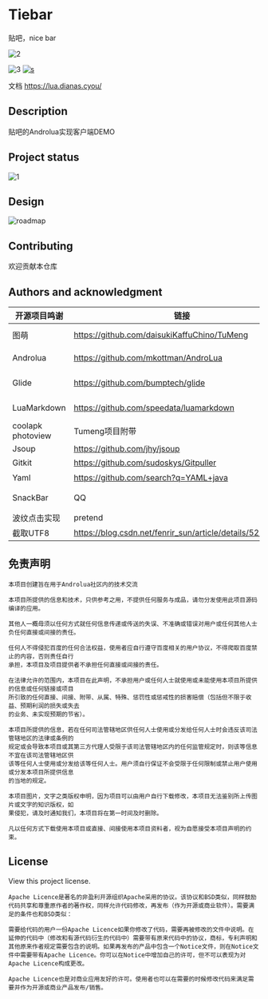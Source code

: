 # Tiebar
贴吧，nice bar

![2](https://img.shields.io/badge/开源协议-ApacheLicence2.0-ff69b4)

![3](https://img.shields.io/badge/USE-lua-yellow) [![s](https://img.shields.io/badge/Become-sponsor-DB94A2)](https://dun.mianbaoduo.com/@Sky0717)


文档
https://lua.dianas.cyou/

## Description
贴吧的Androlua实现客户端DEMO

## Project status
![1](https://img.shields.io/badge/%E9%A1%B9%E7%9B%AE%E7%8A%B6%E6%80%81-%E9%97%B2%E7%BD%AE-ff69b4)


## Design
![roadmap](https://s3.bmp.ovh/imgs/2022/02/b40b9b277e5b66d3.png)


## Contributing

欢迎贡献本仓库

## Authors and acknowledgment
|开源项目鸣谢|链接|描述|
|------|-----|-----|
|图萌|https://github.com/daisukiKaffuChino/TuMeng|TuMeng is an ACGN wallpaper view App built with Androlua+. |
| Androlua|https://github.com/mkottman/AndroLua|AndroLua is the Lua interpreter ported to the Android platform.|
| Glide|https://github.com/bumptech/glide|Glide是一个快速高效的Android图片加载库，注重于平滑的滚动。|
| LuaMarkdown|https://github.com/speedata/luamarkdown|This is a copy from http://www.frykholm.se/files/markdown.lua |
| coolapk photoview|Tumeng项目附带|tumeng|
| Jsoup|https://github.com/jhy/jsoup|Java HTML Parser|
| Gitkit|https://github.com/sudoskys/Gitpuller|LUA github api类库|
| Yaml |https://github.com/search?q=YAML+java|Yaml so库|
| SnackBar |QQ|“比寒哥的更好用，更好看，更专业的SnackerBar”|
| 波纹点击实现 |pretend|Pretend|
| 截取UTF8 |https://blog.csdn.net/fenrir_sun/article/details/52232723|fenrir_sun|



## 免责声明
```text
本项目创建旨在用于Androlua社区内的技术交流

本项目所提供的信息和技术，只供参考之用，不提供任何服务与成品，请勿分发使用此项目源码编译的应用。

其他人一概毋须以任何方式就任何信息传递或传送的失误、不准确或错误对用户或任何其他人士负任何直接或间接的责任。

任何人不得侵犯百度的任何合法权益，使用者应自行遵守百度相关的用户协议，不得爬取百度禁止的内容，否则责任自行
承担，本项目及项目提供者不承担任何直接或间接的责任。

在法律允许的范围内，本项目在此声明，不承担用户或任何人士就使用或未能使用本项目所提供的信息或任何链接或项目
所引致的任何直接、间接、附带、从属、特殊、惩罚性或惩戒性的损害赔偿（包括但不限于收益、预期利润的损失或失去
的业务、未实现预期的节省）。

本项目所提供的信息，若在任何司法管辖地区供任何人士使用或分发给任何人士时会违反该司法管辖地区的法律或条例的
规定或会导致本项目或其第三方代理人受限于该司法管辖地区内的任何监管规定时，则该等信息不宜在该司法管辖地区供
该等任何人士使用或分发给该等任何人士。用户须自行保证不会受限于任何限制或禁止用户使用或分发本项目所提供信息
的当地的规定。

本项目图片，文字之类版权申明，因为项目可以由用户自行下载修改，本项目无法鉴别所上传图片或文字的知识版权，如
果侵犯，请及时通知我们，本项目将在第一时间及时删除。

凡以任何方式下载使用本项目或直接、间接使用本项目资料者，视为自愿接受本项目声明的约束。
```


## License
View this project license.

```text
Apache Licence是著名的非盈利开源组织Apache采用的协议。该协议和BSD类似，同样鼓励代码共享和尊重原作者的著作权，同样允许代码修改，再发布（作为开源或商业软件）。需要满足的条件也和BSD类似：

需要给代码的用户一份Apache Licence如果你修改了代码，需要再被修改的文件中说明。在延伸的代码中（修改和有源代码衍生的代码中）需要带有原来代码中的协议，商标，专利声明和其他原来作者规定需要包含的说明。如果再发布的产品中包含一个Notice文件，则在Notice文件中需要带有Apache Licence。你可以在Notice中增加自己的许可，但不可以表现为对Apache Licence构成更改。

Apache Licence也是对商业应用友好的许可。使用者也可以在需要的时候修改代码来满足需要并作为开源或商业产品发布/销售。
```

